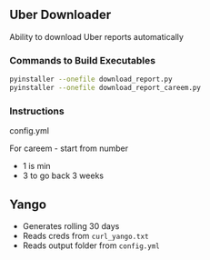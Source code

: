 ## Uber Downloader

Ability to download Uber reports automatically

### Commands to Build Executables

```bash
pyinstaller --onefile download_report.py
pyinstaller --onefile download_report_careem.py
```

### Instructions

config.yml

For careem - start from number

- 1 is min
- 3 to go back 3 weeks

## Yango

- Generates rolling 30 days
- Reads creds from `curl_yango.txt`
- Reads output folder from `config.yml`
